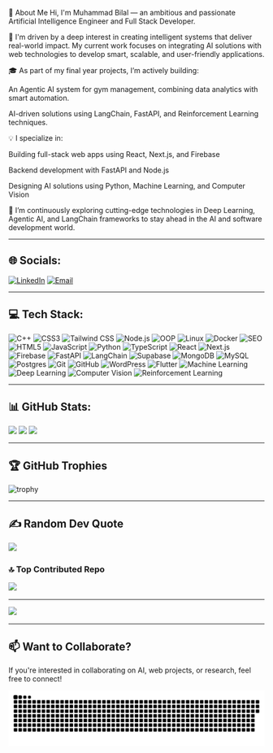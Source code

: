 💫 About Me
Hi, I'm Muhammad Bilal — an ambitious and passionate Artificial Intelligence Engineer and Full Stack Developer.

🚀 I'm driven by a deep interest in creating intelligent systems that deliver real-world impact. My current work focuses on integrating AI solutions with web technologies to develop smart, scalable, and user-friendly applications.

🎓 As part of my final year projects, I’m actively building:

An Agentic AI system for gym management, combining data analytics with smart automation.

AI-driven solutions using LangChain, FastAPI, and Reinforcement Learning techniques.

💡 I specialize in:

Building full-stack web apps using React, Next.js, and Firebase

Backend development with FastAPI and Node.js

Designing AI solutions using Python, Machine Learning, and Computer Vision

🌱 I’m continuously exploring cutting-edge technologies in Deep Learning, Agentic AI, and LangChain frameworks to stay ahead in the AI and software development world.

---

## 🌐 Socials:
[![LinkedIn](https://img.shields.io/badge/LinkedIn-blue?style=for-the-badge&logo=linkedin&logoColor=white)](https://www.linkedin.com/in/bilal-khan-350289306/) 
[![Email](https://img.shields.io/badge/Email-D14836?style=for-the-badge&logo=gmail&logoColor=white)](mailto:bilalkhan243569@gmail.com)

---

## 💻 Tech Stack:

![C++](https://img.shields.io/badge/C++-00599C?style=for-the-badge&logo=cplusplus&logoColor=white)
![CSS3](https://img.shields.io/badge/CSS3-1572B6?style=for-the-badge&logo=css3&logoColor=white)
![Tailwind CSS](https://img.shields.io/badge/TailwindCSS-38B2AC?style=for-the-badge&logo=tailwind-css&logoColor=white)
![Node.js](https://img.shields.io/badge/Node.js-339933?style=for-the-badge&logo=node.js&logoColor=white)
![OOP](https://img.shields.io/badge/OOP-8A2BE2?style=for-the-badge&logo=codeforces&logoColor=white)
![Linux](https://img.shields.io/badge/Linux-FCC624?style=for-the-badge&logo=linux&logoColor=black)
![Docker](https://img.shields.io/badge/Docker-2496ED?style=for-the-badge&logo=docker&logoColor=white)
![SEO](https://img.shields.io/badge/SEO-4285F4?style=for-the-badge&logo=google&logoColor=white)
![HTML5](https://img.shields.io/badge/HTML5-E34F26?style=for-the-badge&logo=html5&logoColor=white)
![JavaScript](https://img.shields.io/badge/JavaScript-F7DF1E?style=for-the-badge&logo=javascript&logoColor=black)
![Python](https://img.shields.io/badge/Python-3776AB?style=for-the-badge&logo=python&logoColor=white)
![TypeScript](https://img.shields.io/badge/TypeScript-007ACC?style=for-the-badge&logo=typescript&logoColor=white)
![React](https://img.shields.io/badge/React-20232A?style=for-the-badge&logo=react&logoColor=61DAFB)
![Next.js](https://img.shields.io/badge/Next.js-000000?style=for-the-badge&logo=nextdotjs&logoColor=white)
![Firebase](https://img.shields.io/badge/Firebase-FFCA28?style=for-the-badge&logo=firebase&logoColor=black)
![FastAPI](https://img.shields.io/badge/FastAPI-009688?style=for-the-badge&logo=fastapi&logoColor=white)
![LangChain](https://img.shields.io/badge/LangChain-000000?style=for-the-badge&logo=langchain&logoColor=white)
![Supabase](https://img.shields.io/badge/Supabase-3ECF8E?style=for-the-badge&logo=supabase&logoColor=white)
![MongoDB](https://img.shields.io/badge/MongoDB-47A248?style=for-the-badge&logo=mongodb&logoColor=white)
![MySQL](https://img.shields.io/badge/MySQL-4479A1?style=for-the-badge&logo=mysql&logoColor=white)
![Postgres](https://img.shields.io/badge/PostgreSQL-4169E1?style=for-the-badge&logo=postgresql&logoColor=white)
![Git](https://img.shields.io/badge/Git-F05032?style=for-the-badge&logo=git&logoColor=white)
![GitHub](https://img.shields.io/badge/GitHub-181717?style=for-the-badge&logo=github&logoColor=white)
![WordPress](https://img.shields.io/badge/WordPress-21759B?style=for-the-badge&logo=wordpress&logoColor=white)
![Flutter](https://img.shields.io/badge/Flutter-02569B?style=for-the-badge&logo=flutter&logoColor=white)
![Machine Learning](https://img.shields.io/badge/Machine%20Learning-FF6F00?style=for-the-badge&logo=python&logoColor=white)
![Deep Learning](https://img.shields.io/badge/Deep%20Learning-8A2BE2?style=for-the-badge&logo=tensorflow&logoColor=white)
![Computer Vision](https://img.shields.io/badge/Computer%20Vision-20C997?style=for-the-badge&logo=opencv&logoColor=white)
![Reinforcement Learning](https://img.shields.io/badge/Reinforcement%20Learning-4B0082?style=for-the-badge&logo=openai&logoColor=white)


---

## 📊 GitHub Stats:
![](https://dev-learning-platform-jade.vercel.app/api?username=Bilal243569&theme=react&hide_border=false&include_all_commits=true&count_private=true)
![](https://github-readme-streak-stats.herokuapp.com/?user=Bilal243569&theme=react&hide_border=false)
![](https://github-readme-stats.vercel.app/api/top-langs/?username=Bilal243569&theme=react&hide_border=false&layout=compact)

---

## 🏆 GitHub Trophies
![trophy](https://github-profile-trophy.vercel.app/?username=Bilal243569&theme=onestar&margin-w=15)

---

## ✍️ Random Dev Quote
![](https://quotes-github-readme.vercel.app/api?type=horizontal&theme=tokyonight)

### 🔝 Top Contributed Repo
![](https://github-contributor-stats.vercel.app/api?username=Bilal243569&limit=5&theme=solarized-light&combine_all_yearly_contributions=true)

---
[![](https://visitcount.itsvg.in/api?id=Bilal243569&icon=0&color=0)](https://visitcount.itsvg.in)

---


## 📫 Want to Collaborate?
If you're interested in collaborating on AI, web projects, or research, feel free to connect!

<!-- Proudly created with GPRM ( https://gprm.itsvg.in ) -->
<a href=#><img src="contributions.svg"></a>




